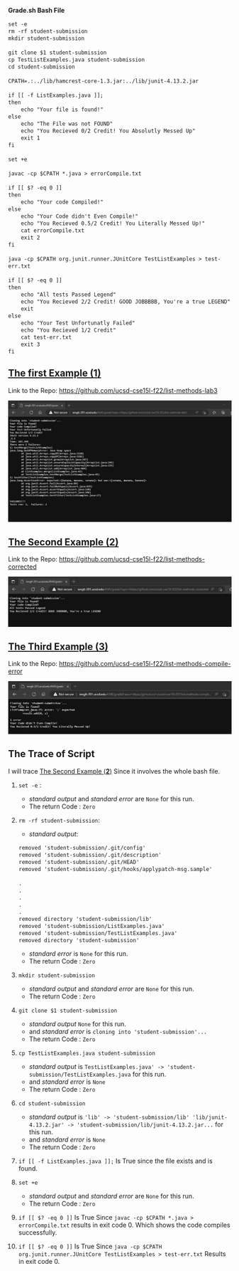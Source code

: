 **Grade.sh Bash File**


```
set -e
rm -rf student-submission
mkdir student-submission

git clone $1 student-submission
cp TestListExamples.java student-submission
cd student-submission

CPATH=.:../lib/hamcrest-core-1.3.jar:../lib/junit-4.13.2.jar

if [[ -f ListExamples.java ]];
then
    echo "Your file is found!"
else
    echo "The File was not FOUND"
    echo "You Recieved 0/2 Credit! You Absolutly Messed Up"
    exit 1
fi

set +e

javac -cp $CPATH *.java > errorCompile.txt

if [[ $? -eq 0 ]]
then
    echo "Your code Compiled!"
else
    echo "Your Code didn't Even Compile!"
    echo "You Recieved 0.5/2 Credit! You Literally Messed Up!"
    cat errorCompile.txt
    exit 2
fi

java -cp $CPATH org.junit.runner.JUnitCore TestListExamples > test-err.txt

if [[ $? -eq 0 ]]
then 
    echo "All tests Passed Legend"
    echo "You Recieved 2/2 Credit! GOOD JOBBBBB, You're a true LEGEND"
    exit
else
    echo "Your Test Unfortunatly Failed"
    echo "You Recieved 1/2 Credit"
    cat test-err.txt
    exit 3
fi
```

[The first Example (**1**)](https://github.com/ucsd-cse15l-f22/list-methods-lab3)
---
Link to the Repo: https://github.com/ucsd-cse15l-f22/list-methods-lab3 

![image](Lab5\example1.jpg)

[The Second Example (**2**)](https://github.com/ucsd-cse15l-f22/list-methods-corrected)
---
Link to the Repo: https://github.com/ucsd-cse15l-f22/list-methods-corrected  

![image](Lab5\example2.jpg)


[The Third Example (**3**)](https://github.com/ucsd-cse15l-f22/list-methods-compile-error)
---
Link to the Repo: https://github.com/ucsd-cse15l-f22/list-methods-compile-error

![image](Lab5\example3.jpg)


**The Trace of Script**
---
I will trace [The Second Example (**2**)](https://github.com/ucsd-cse15l-f22/list-methods-corrected) Since it involves the whole bash file. 

1. ```set -e``` :
    - *standard output* and *standard error* are ```None``` for this run.
    - The return Code : ```Zero```

2. ```rm -rf student-submission```:
    -  *standard output*:
    ```
    removed 'student-submission/.git/config'
    removed 'student-submission/.git/description'
    removed 'student-submission/.git/HEAD'
    removed 'student-submission/.git/hooks/applypatch-msg.sample'

    .
    .
    .
    .
    .
    removed directory 'student-submission/lib'
    removed 'student-submission/ListExamples.java'
    removed 'student-submission/TestListExamples.java'
    removed directory 'student-submission'
    ```
    - *standard error* is ```None``` for this run.
    - The return Code : ```Zero```



3. ```mkdir student-submission```
    - *standard output* and *standard error* are ```None``` for this run.
    - The return Code : ```Zero```



4. ```git clone $1 student-submission```
    - *standard output* ```None``` for this run.
    - and *standard error* is ```cloning into 'student-submission'...```
    - The return Code : ```Zero```



5. ```cp TestListExamples.java student-submission```
    - *standard output* is ```TestListExamples.java' -> 'student-submission/TestListExamples.java``` for this run.
    - and *standard error* is ```None```
    - The return Code : ```Zero```

6. ```cd student-submission```
    - *standard output* is ```'lib' -> 'student-submission/lib'
    'lib/junit-4.13.2.jar' -> 'student-submission/lib/junit-4.13.2.jar...``` for this run.
    - and *standard error* is ```None```
    - The return Code : ```Zero```


7. ```if [[ -f ListExamples.java ]];``` Is True since the file exists and is found.

8. ```set +e```
    - *standard output* and *standard error* are ```None``` for this run.
    - The return Code : ```Zero```


9. ```if [[ $? -eq 0 ]]``` Is True Since ```javac -cp $CPATH *.java > errorCompile.txt``` results in exit code 0. Which shows the code compiles successfully. 



10. ```if [[ $? -eq 0 ]]``` Is True Since ```java -cp $CPATH org.junit.runner.JUnitCore TestListExamples > test-err.txt``` Results in exit code 0. 